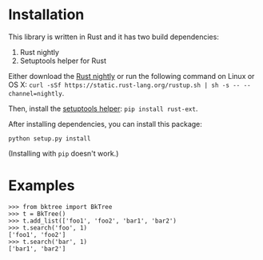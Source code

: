 # Installation

This library is written in Rust and it has two build dependencies:

1. Rust nightly
2. Setuptools helper for Rust

Either download the [Rust
nightly](https://www.rust-lang.org/en-US/downloads.html#nightly) or run the
following command on Linux or OS X:
`curl -sSf https://static.rust-lang.org/rustup.sh | sh -s -- --channel=nightly`.

Then, install the [setuptools
helper](https://github.com/novocaine/rust-python-ext): `pip install rust-ext`.

After installing dependencies, you can install this package:

`python setup.py install`

(Installing with `pip` doesn't work.)

# Examples

    >>> from bktree import BkTree
    >>> t = BkTree()
    >>> t.add_list(['foo1', 'foo2', 'bar1', 'bar2')
    >>> t.search('foo', 1)
    ['foo1', 'foo2']
    >>> t.search('bar', 1)
    ['bar1', 'bar2']
